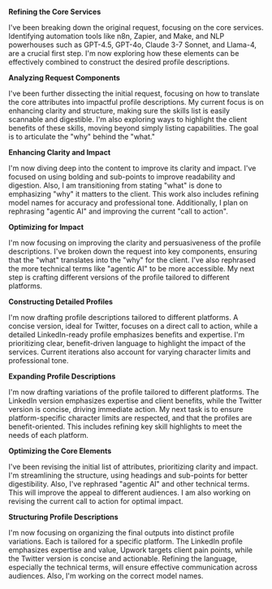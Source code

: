 **Refining the Core Services**

I've been breaking down the original request, focusing on the core services. Identifying automation tools like n8n, Zapier, and Make, and NLP powerhouses such as GPT-4.5, GPT-4o, Claude 3-7 Sonnet, and Llama-4, are a crucial first step. I'm now exploring how these elements can be effectively combined to construct the desired profile descriptions.


**Analyzing Request Components**

I've been further dissecting the initial request, focusing on how to translate the core attributes into impactful profile descriptions. My current focus is on enhancing clarity and structure, making sure the skills list is easily scannable and digestible.  I'm also exploring ways to highlight the client benefits of these skills, moving beyond simply listing capabilities. The goal is to articulate the "why" behind the "what."


**Enhancing Clarity and Impact**

I'm now diving deep into the content to improve its clarity and impact. I've focused on using bolding and sub-points to improve readability and digestion. Also, I am transitioning from stating "what" is done to emphasizing "why" it matters to the client. This work also includes refining model names for accuracy and professional tone. Additionally, I plan on rephrasing "agentic AI" and improving the current "call to action".


**Optimizing for Impact**

I'm now focusing on improving the clarity and persuasiveness of the profile descriptions. I've broken down the request into key components, ensuring that the "what" translates into the "why" for the client. I've also rephrased the more technical terms like "agentic AI" to be more accessible. My next step is crafting different versions of the profile tailored to different platforms.


**Constructing Detailed Profiles**

I'm now drafting profile descriptions tailored to different platforms. A concise version, ideal for Twitter, focuses on a direct call to action, while a detailed LinkedIn-ready profile emphasizes benefits and expertise. I'm prioritizing clear, benefit-driven language to highlight the impact of the services. Current iterations also account for varying character limits and professional tone.


**Expanding Profile Descriptions**

I'm now drafting variations of the profile tailored to different platforms. The LinkedIn version emphasizes expertise and client benefits, while the Twitter version is concise, driving immediate action. My next task is to ensure platform-specific character limits are respected, and that the profiles are benefit-oriented. This includes refining key skill highlights to meet the needs of each platform.


**Optimizing the Core Elements**

I've been revising the initial list of attributes, prioritizing clarity and impact. I'm streamlining the structure, using headings and sub-points for better digestibility. Also, I've rephrased "agentic AI" and other technical terms. This will improve the appeal to different audiences. I am also working on revising the current call to action for optimal impact.


**Structuring Profile Descriptions**

I'm now focusing on organizing the final outputs into distinct profile variations. Each is tailored for a specific platform. The LinkedIn profile emphasizes expertise and value, Upwork targets client pain points, while the Twitter version is concise and actionable. Refining the language, especially the technical terms, will ensure effective communication across audiences. Also, I'm working on the correct model names.


